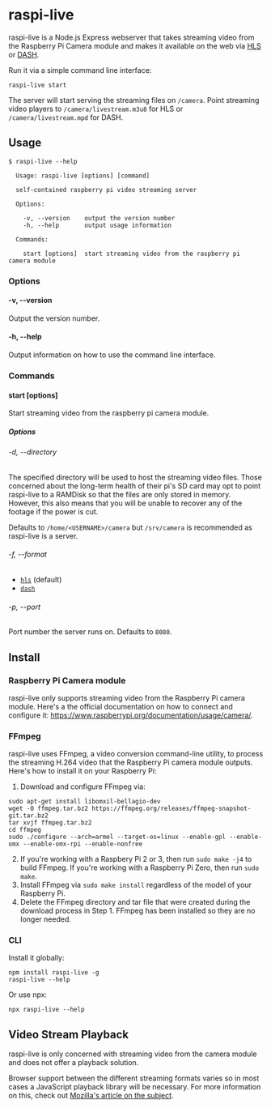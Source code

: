 # raspi-live
raspi-live is a Node.js Express webserver that takes streaming video from the Raspberry Pi Camera module and makes it available on the web via [HLS](https://en.wikipedia.org/wiki/HTTP_Live_Streaming) or [DASH](https://en.wikipedia.org/wiki/Dynamic_Adaptive_Streaming_over_HTTP).

Run it via a simple command line interface:
```
raspi-live start
```

The server will start serving the streaming files on `/camera`. Point streaming video players to `/camera/livestream.m3u8` for HLS or `/camera/livestream.mpd` for DASH.


## Usage
```
$ raspi-live --help

  Usage: raspi-live [options] [command]

  self-contained raspberry pi video streaming server

  Options:

    -v, --version    output the version number
    -h, --help       output usage information

  Commands:

    start [options]  start streaming video from the raspberry pi camera module
```

### Options
#### -v, --version
Output the version number.

#### -h, --help
Output information on how to use the command line interface.

### Commands
#### start \[options\]
Start streaming video from the raspberry pi camera module.

##### Options
###### -d, --directory
The specified directory will be used to host the streaming video files. Those concerned about the long-term health of their pi's SD card may opt to point raspi-live to a RAMDisk so that the files are only stored in memory. However, this also means that you will be unable to recover any of the footage if the power is cut.

Defaults to `/home/<USERNAME>/camera` but `/srv/camera` is recommended as raspi-live is a server.

###### -f, --format
* [`hls`](https://en.wikipedia.org/wiki/HTTP_Live_Streaming) (default)
* [`dash`](https://en.wikipedia.org/wiki/Dynamic_Adaptive_Streaming_over_HTTP)

###### -p, --port
Port number the server runs on. Defaults to `8080`.


## Install
### Raspberry Pi Camera module
raspi-live only supports streaming video from the Raspberry Pi camera module. Here's a the official documentation on how to connect and configure it: https://www.raspberrypi.org/documentation/usage/camera/.

### FFmpeg
raspi-live uses FFmpeg, a video conversion command-line utility, to process the streaming H.264 video that the Raspberry Pi camera module outputs. Here's how to install it on your Raspberry Pi:

1. Download and configure FFmpeg via:
```
sudo apt-get install libomxil-bellagio-dev
wget -O ffmpeg.tar.bz2 https://ffmpeg.org/releases/ffmpeg-snapshot-git.tar.bz2
tar xvjf ffmpeg.tar.bz2
cd ffmpeg
sudo ./configure --arch=armel --target-os=linux --enable-gpl --enable-omx --enable-omx-rpi --enable-nonfree
```
2. If you're working with a Raspbery Pi 2 or 3, then run `sudo make -j4` to build FFmpeg. If you're working with a Raspberry Pi Zero, then run `sudo make`.
3. Install FFmpeg via `sudo make install` regardless of the model of your Raspberry Pi.
4. Delete the FFmpeg directory and tar file that were created during the download process in Step 1. FFmpeg has been installed so they are no longer needed.

### CLI
Install it globally:
```
npm install raspi-live -g
raspi-live --help
```
Or use npx:
```
npx raspi-live --help
```


## Video Stream Playback
raspi-live is only concerned with streaming video from the camera module and does not offer a playback solution.

Browser support between the different streaming formats varies so in most cases a JavaScript playback library will be necessary. For more information on this, check out [Mozilla's article on the subject](https://developer.mozilla.org/en-US/docs/Web/Apps/Fundamentals/Audio_and_video_delivery/Live_streaming_web_audio_and_video).
